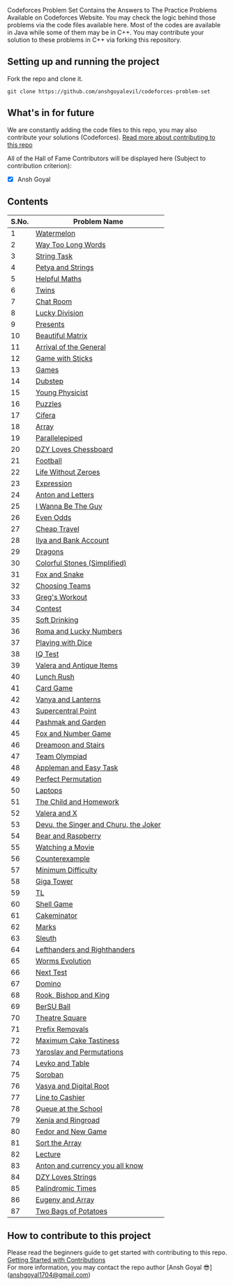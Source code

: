 Codeforces Problem Set Contains the Answers to The Practice Problems Available on Codeforces Website. You may check the logic behind those problems via the code files available here.
Most of the codes are available in Java while some of them may be in C++. You may contribute your solution to these problems in C++ via forking this repository.


## Setting up and running the project
Fork the repo and clone it.
```
git clone https://github.com/anshgoyalevil/codeforces-problem-set
```

## What's in for future
We are constantly adding the code files to this repo, you may also contribute your solutions (Codeforces). [Read more about contributing to this repo](https://github.com/anshgoyalevil/codeforces-problem-set#how-to-contribute-to-this-project)

All of the Hall of Fame Contributors will be displayed here (Subject to contribution criterion):

- [x] Ansh Goyal

## Contents
S.No. | Problem Name |
----|------|
1 | [Watermelon](https://github.com/anshgoyalevil/codeforces-problem-set/blob/main/Code%20Files%20(Java)/watermelon.java)
2 | [Way Too Long Words](https://github.com/anshgoyalevil/codeforces-problem-set/blob/main/Code%20Files%20(Java)/way-too-long-words.java)
3 | [String Task](https://github.com/anshgoyalevil/codeforces-problem-set/blob/main/Code%20Files%20(Java)/string-task.java)	
4 | [Petya and Strings](https://github.com/anshgoyalevil/codeforces-problem-set/blob/main/Code%20Files%20(Java)/petya-and-strings.java)  	
5 | [Helpful Maths](https://github.com/anshgoyalevil/codeforces-problem-set/blob/main/Code%20Files%20(Java)/helpful-maths.java)
6 | [Twins](https://github.com/anshgoyalevil/codeforces-problem-set/blob/main/Code%20Files%20(Java)/twins.java)
7 | [Chat Room](https://github.com/anshgoyalevil/codeforces-problem-set/blob/main/Code%20Files%20(Java)/chat-room.java)
8 | [Lucky Division](https://github.com/anshgoyalevil/codeforces-problem-set/blob/main/Code%20Files%20(C%2B%2B)/lucky-division.cpp)
9 | [Presents](https://github.com/anshgoyalevil/codeforces-problem-set/blob/main/Code%20Files%20(C%2B%2B)/presents.cpp)
10 | [Beautiful Matrix](https://github.com/anshgoyalevil/codeforces-problem-set/blob/main/Code%20Files%20(Java)/beautiful-matrix.java)
11 | [Arrival of the General](https://github.com/anshgoyalevil/codeforces-problem-set/blob/main/Code%20Files%20(C%2B%2B)/arrival-of-the-general.cpp)	
12 | [Game with Sticks](https://github.com/anshgoyalevil/codeforces-problem-set/blob/main/Code%20Files%20(C%2B%2B)/Game-with-sticks.cpp)  	
13 | [Games](https://github.com/anshgoyalevil/codeforces-problem-set/blob/main/Code%20Files%20(Java)/games.java)
14 | [Dubstep](https://github.com/anshgoyalevil/codeforces-problem-set/blob/main/Code%20Files%20(Java)/dubstep.java)
15 | [Young Physicist](https://github.com/anshgoyalevil/codeforces-problem-set/blob/main/Code%20Files%20(Java)/young-physicist.java)
16 | [Puzzles](https://github.com/anshgoyalevil/codeforces-problem-set/blob/main/Code%20Files%20(Java)/puzzles.java)
17 | [Cifera](https://github.com/anshgoyalevil/codeforces-problem-set/blob/main/Code%20Files%20(Java)/cifera.java)
18 | [Array](https://github.com/anshgoyalevil/codeforces-problem-set/blob/main/Code%20Files%20(Java)/array.java)	
19 | [Parallelepiped](https://github.com/anshgoyalevil/codeforces-problem-set/blob/main/Code%20Files%20(Java)/parallelepiped.java)  	
20 | [DZY Loves Chessboard](https://github.com/anshgoyalevil/codeforces-problem-set/blob/main/Code%20Files%20(Java)/dzy-loves-chessboard.java)
21 | [Football](https://github.com/anshgoyalevil/codeforces-problem-set/blob/main/Code%20Files%20(Java)/football.java)
22 | [Life Without Zeroes](https://github.com/anshgoyalevil/codeforces-problem-set/blob/main/Code%20Files%20(Java)/life-without-zeros.java)
23 | [Expression](https://github.com/anshgoyalevil/codeforces-problem-set/blob/main/Code%20Files%20(Java)/expression.java)
24 | [Anton and Letters](https://github.com/anshgoyalevil/codeforces-problem-set/blob/main/Code%20Files%20(Java)/anton-and-letters.java)	
25 | [I Wanna Be The Guy](https://github.com/anshgoyalevil/codeforces-problem-set/blob/main/Code%20Files%20(Java)/i-wanna-be-the-guy.java)  	
26 | [Even Odds](https://github.com/anshgoyalevil/codeforces-problem-set/blob/main/Code%20Files%20(Java)/even-odds.java)
27 | [Cheap Travel](https://github.com/anshgoyalevil/codeforces-problem-set/blob/main/Code%20Files%20(C%2B%2B)/cheap-travel.cpp)
28 | [Ilya and Bank Account](https://github.com/anshgoyalevil/codeforces-problem-set/blob/main/Code%20Files%20(C%2B%2B)/Ilya-and-bank-account.cpp)
29 | [Dragons](https://github.com/anshgoyalevil/codeforces-problem-set/blob/main/Code%20Files%20(Java)/dragons.java)
30 | [Colorful Stones (Simplified)](https://github.com/anshgoyalevil/codeforces-problem-set/blob/main/Code%20Files%20(Java)/colorful-stones-simplified-edition.java)
31 | [Fox and Snake](https://github.com/anshgoyalevil/codeforces-problem-set/blob/main/Code%20Files%20(Java)/fox-and-snake.java)  	
32 | [Choosing Teams](https://github.com/anshgoyalevil/codeforces-problem-set/blob/main/Code%20Files%20(Java)/choosing-teams.java)
33 | [Greg's Workout](https://github.com/anshgoyalevil/codeforces-problem-set/blob/main/Code%20Files%20(Java)/gregs-workout.java)
34 | [Contest](https://github.com/anshgoyalevil/codeforces-problem-set/blob/main/Code%20Files%20(Java)/contest.java)
35 | [Soft Drinking](https://github.com/anshgoyalevil/codeforces-problem-set/blob/main/Code%20Files%20(Java)/soft-drinking.java)
36 | [Roma and Lucky Numbers](https://github.com/anshgoyalevil/codeforces-problem-set/blob/main/Code%20Files%20(Java)/roma-and-lucky-numbers.java)
37 | [Playing with Dice](https://github.com/anshgoyalevil/codeforces-problem-set/blob/main/Code%20Files%20(Java)/playing-with-dice.java)
38 | [IQ Test](https://github.com/anshgoyalevil/codeforces-problem-set/blob/main/Code%20Files%20(Java)/iq-test.java)
39 | [Valera and Antique Items](https://github.com/anshgoyalevil/codeforces-problem-set/blob/main/Code%20Files%20(Java)/valera-and-antique-items.java)
40 | [Lunch Rush](https://github.com/anshgoyalevil/codeforces-problem-set/blob/main/Code%20Files%20(Java)/lunch-rush.java)
41 | [Card Game](https://github.com/anshgoyalevil/codeforces-problem-set/blob/main/Code%20Files%20(Java)/card-game.java)
42 | [Vanya and Lanterns](https://github.com/anshgoyalevil/codeforces-problem-set/blob/main/Code%20Files%20(Java)/vanya-and-lanterns.java)
43 | [Supercentral Point](https://github.com/anshgoyalevil/codeforces-problem-set/blob/main/Code%20Files%20(Java)/supercentral-point.java)
44 | [Pashmak and Garden](https://github.com/anshgoyalevil/codeforces-problem-set/blob/main/Code%20Files%20(Java)/pashmak-and-garden.java)
45 | [Fox and Number Game](https://github.com/anshgoyalevil/codeforces-problem-set/blob/main/Code%20Files%20(C%2B%2B)/fox-and-number-game.cpp)
46 | [Dreamoon and Stairs](https://github.com/anshgoyalevil/codeforces-problem-set/blob/main/Code%20Files%20(Java)/dreamoon-and-stairs.java)
47 | [Team Olympiad](https://github.com/anshgoyalevil/codeforces-problem-set/blob/main/Code%20Files%20(Java)/team-olympiad.java)
48 | [Appleman and Easy Task](https://github.com/anshgoyalevil/codeforces-problem-set/blob/main/Code%20Files%20(Java)/appleman-and-easy-task.java)
49 | [Perfect Permutation](https://github.com/anshgoyalevil/codeforces-problem-set/blob/main/Code%20Files%20(Java)/perfect-permutation.java)
50 | [Laptops](https://github.com/anshgoyalevil/codeforces-problem-set/blob/main/Code%20Files%20(C%2B%2B)/laptops.cpp)
51 | [The Child and Homework](https://github.com/anshgoyalevil/codeforces-problem-set/blob/main/Code%20Files%20(Java)/the-child-and-homework.java)
52 | [Valera and X](https://github.com/anshgoyalevil/codeforces-problem-set/blob/main/Code%20Files%20(Java)/valera-and-x.java)
53 | [Devu, the Singer and Churu, the Joker](https://github.com/anshgoyalevil/codeforces-problem-set/blob/main/Code%20Files%20(Java)/devu-the-singer-and-churu-the-joker.java)
54 | [Bear and Raspberry](https://github.com/anshgoyalevil/codeforces-problem-set/blob/main/Code%20Files%20(C%2B%2B)/bear-and-raspberry.cpp)
55 | [Watching a Movie](https://github.com/anshgoyalevil/codeforces-problem-set/blob/main/Code%20Files%20(C%2B%2B)/watching-a-movie.cpp)
56 | [Counterexample](https://github.com/anshgoyalevil/codeforces-problem-set/blob/main/Code%20Files%20(C%2B%2B)/counterexample.cpp)
57 | [Minimum Difficulty](https://github.com/anshgoyalevil/codeforces-problem-set/blob/main/Code%20Files%20(Java)/minimum-difficulty.java)
58 | [Giga Tower](https://github.com/anshgoyalevil/codeforces-problem-set/blob/main/Code%20Files%20(Java)/giga-tower.java)
59 | [TL](https://github.com/anshgoyalevil/codeforces-problem-set/blob/main/Code%20Files%20(C%2B%2B)/tl.cpp)
60 | [Shell Game](https://github.com/anshgoyalevil/codeforces-problem-set/blob/main/Code%20Files%20(C%2B%2B)/shell-game.cpp)
61 | [Cakeminator](https://github.com/anshgoyalevil/codeforces-problem-set/blob/main/Code%20Files%20(Java)/cakeminator.java)
62 | [Marks](https://github.com/anshgoyalevil/codeforces-problem-set/blob/main/Code%20Files%20(Java)/marks.java)
63 | [Sleuth](https://github.com/anshgoyalevil/codeforces-problem-set/blob/main/Code%20Files%20(Java)/sleuth.java)
64 | [Lefthanders and Righthanders](https://github.com/anshgoyalevil/codeforces-problem-set/blob/main/Code%20Files%20(C%2B%2B)/lefthanders-and-righthanders.cpp)
65 | [Worms Evolution](https://github.com/anshgoyalevil/codeforces-problem-set/blob/main/Code%20Files%20(Java)/worms-evolution.java)
66 | [Next Test](https://github.com/anshgoyalevil/codeforces-problem-set/blob/main/Code%20Files%20(Java)/next-test.java)
67 | [Domino](https://github.com/anshgoyalevil/codeforces-problem-set/blob/main/Code%20Files%20(C%2B%2B)/domino.cpp)
68 | [Rook, Bishop and King](https://github.com/anshgoyalevil/codeforces-problem-set/blob/main/Code%20Files%20(Java)/rook-bishop-and-king.java)
69 | [BerSU Ball](https://github.com/anshgoyalevil/codeforces-problem-set/blob/main/Code%20Files%20(Java)/bersu-ball.java)
70 | [Theatre Square](https://github.com/anshgoyalevil/codeforces-problem-set/blob/main/Code%20Files%20(Java)/theatre-square.java)
71 | [Prefix Removals](https://github.com/anshgoyalevil/codeforces-problem-set/blob/main/Code%20Files%20(Java)/prefix-removals.java)
72 | [Maximum Cake Tastiness](https://github.com/anshgoyalevil/codeforces-problem-set/blob/main/Code%20Files%20(Java)/maximum-cake-tastiness.java)
73 | [Yaroslav and Permutations](https://github.com/anshgoyalevil/codeforces-problem-set/blob/main/Code%20Files%20(Java)/yaroslav-and-permutations.java)
74 | [Levko and Table](https://github.com/anshgoyalevil/codeforces-problem-set/blob/main/Code%20Files%20(Java)/levko-and-table.java)
75 | [Soroban](https://github.com/anshgoyalevil/codeforces-problem-set/blob/main/Code%20Files%20(Java)/soroban.java)
76 | [Vasya and Digital Root](https://github.com/anshgoyalevil/codeforces-problem-set/blob/main/Code%20Files%20(Java)/vasya-and-digital-root.java)
77 | [Line to Cashier](https://github.com/anshgoyalevil/codeforces-problem-set/blob/main/Code%20Files%20(Java)/line-to-cashier.java)
78 | [Queue at the School](https://github.com/anshgoyalevil/codeforces-problem-set/blob/main/Code%20Files%20(Java)/queue-at-the-school.java)
79 | [Xenia and Ringroad](https://github.com/anshgoyalevil/codeforces-problem-set/blob/main/Code%20Files%20(Java)/xenia-and-ringroad.java)
80 | [Fedor and New Game](https://github.com/anshgoyalevil/codeforces-problem-set/blob/main/Code%20Files%20(Java)/fedor-and-new-game.java)
81 | [Sort the Array](https://github.com/anshgoyalevil/codeforces-problem-set/blob/main/Code%20Files%20(Java)/sort-the-array.java)
82 | [Lecture](https://github.com/anshgoyalevil/codeforces-problem-set/blob/main/Code%20Files%20(Java)/lecture.java)
83 | [Anton and currency you all know](https://github.com/anshgoyalevil/codeforces-problem-set/blob/main/Code%20Files%20(Java)/anton-and-currency-you-all-know.java)
84 | [DZY Loves Strings](https://github.com/anshgoyalevil/codeforces-problem-set/blob/main/Code%20Files%20(Java)/dzy-Loves-strings.java)
85 | [Palindromic Times](https://github.com/anshgoyalevil/codeforces-problem-set/blob/main/Code%20Files%20(Java)/palindromic-times.java)
86 | [Eugeny and Array](https://github.com/anshgoyalevil/codeforces-problem-set/blob/main/Code%20Files%20(Java)/eugeny-and-array.java)
87 | [Two Bags of Potatoes](https://github.com/anshgoyalevil/codeforces-problem-set/blob/main/Code%20Files%20(C%2B%2B)/two-bags-of-potatoes.cpp)

## How to contribute to this project
Please read the beginners guide to get started with contributing to this repo.
[Getting Started with Contributions](https://github.com/firstcontributions/first-contributions)
<br>
For more information, you may contact the repo author [Ansh Goyal 😎] (anshgoyal1704@gmail.com)

